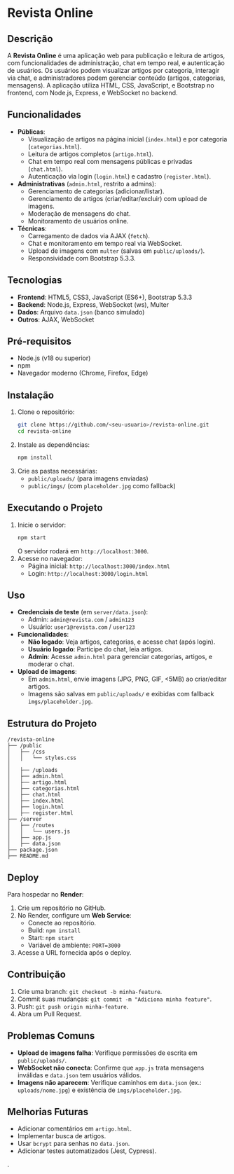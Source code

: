 # Revista Online

## Descrição
A **Revista Online** é uma aplicação web para publicação e leitura de artigos, com funcionalidades de administração, chat em tempo real, e autenticação de usuários. Os usuários podem visualizar artigos por categoria, interagir via chat, e administradores podem gerenciar conteúdo (artigos, categorias, mensagens). A aplicação utiliza HTML, CSS, JavaScript, e Bootstrap no frontend, com Node.js, Express, e WebSocket no backend.

## Funcionalidades
- **Públicas**:
  - Visualização de artigos na página inicial (`index.html`) e por categoria (`categorias.html`).
  - Leitura de artigos completos (`artigo.html`).
  - Chat em tempo real com mensagens públicas e privadas (`chat.html`).
  - Autenticação via login (`login.html`) e cadastro (`register.html`).
- **Administrativas** (`admin.html`, restrito a admins):
  - Gerenciamento de categorias (adicionar/listar).
  - Gerenciamento de artigos (criar/editar/excluir) com upload de imagens.
  - Moderação de mensagens do chat.
  - Monitoramento de usuários online.
- **Técnicas**:
  - Carregamento de dados via AJAX (`fetch`).
  - Chat e monitoramento em tempo real via WebSocket.
  - Upload de imagens com `multer` (salvas em `public/uploads/`).
  - Responsividade com Bootstrap 5.3.3.

## Tecnologias
- **Frontend**: HTML5, CSS3, JavaScript (ES6+), Bootstrap 5.3.3
- **Backend**: Node.js, Express, WebSocket (ws), Multer
- **Dados**: Arquivo `data.json` (banco simulado)
- **Outros**: AJAX, WebSocket

## Pré-requisitos
- Node.js (v18 ou superior)
- npm
- Navegador moderno (Chrome, Firefox, Edge)

## Instalação
1. Clone o repositório:
   ```bash
   git clone https://github.com/<seu-usuario>/revista-online.git
   cd revista-online
   ```
2. Instale as dependências:
   ```bash
   npm install
   ```
3. Crie as pastas necessárias:
   - `public/uploads/` (para imagens enviadas)
   - `public/imgs/` (com `placeholder.jpg` como fallback)

## Executando o Projeto
1. Inicie o servidor:
   ```bash
   npm start
   ```
   O servidor rodará em `http://localhost:3000`.
2. Acesse no navegador:
   - Página inicial: `http://localhost:3000/index.html`
   - Login: `http://localhost:3000/login.html`

## Uso
- **Credenciais de teste** (em `server/data.json`):
  - Admin: `admin@revista.com` / `admin123`
  - Usuário: `user1@revista.com` / `user123`
- **Funcionalidades**:
  - **Não logado**: Veja artigos, categorias, e acesse chat (após login).
  - **Usuário logado**: Participe do chat, leia artigos.
  - **Admin**: Acesse `admin.html` para gerenciar categorias, artigos, e moderar o chat.
- **Upload de imagens**:
  - Em `admin.html`, envie imagens (JPG, PNG, GIF, <5MB) ao criar/editar artigos.
  - Imagens são salvas em `public/uploads/` e exibidas com fallback `imgs/placeholder.jpg`.

## Estrutura do Projeto
```
/revista-online
├── /public
│   ├── /css
│   │   └── styles.css
│   
│   ├── /uploads
│   ├── admin.html
│   ├── artigo.html
│   ├── categorias.html
│   ├── chat.html
│   ├── index.html
│   ├── login.html
│   ├── register.html
├── /server
│   ├── /routes
│   │   └── users.js
│   ├── app.js
│   ├── data.json
├── package.json
├── README.md
```

## Deploy
Para hospedar no **Render**:
1. Crie um repositório no GitHub.
2. No Render, configure um **Web Service**:
   - Conecte ao repositório.
   - Build: `npm install`
   - Start: `npm start`
   - Variável de ambiente: `PORT=3000`
3. Acesse a URL fornecida após o deploy.

## Contribuição
1. Crie uma branch: `git checkout -b minha-feature`.
2. Commit suas mudanças: `git commit -m "Adiciona minha feature"`.
3. Push: `git push origin minha-feature`.
4. Abra um Pull Request.

## Problemas Comuns
- **Upload de imagens falha**: Verifique permissões de escrita em `public/uploads/`.
- **WebSocket não conecta**: Confirme que `app.js` trata mensagens inválidas e `data.json` tem usuários válidos.
- **Imagens não aparecem**: Verifique caminhos em `data.json` (ex.: `uploads/nome.jpg`) e existência de `imgs/placeholder.jpg`.

## Melhorias Futuras
- Adicionar comentários em `artigo.html`.
- Implementar busca de artigos.
- Usar `bcrypt` para senhas no `data.json`.
- Adicionar testes automatizados (Jest, Cypress).

.
